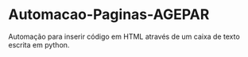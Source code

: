 # Automacao-Paginas-AGEPAR
Automação para inserir código em HTML através de um caixa de texto escrita em python.
